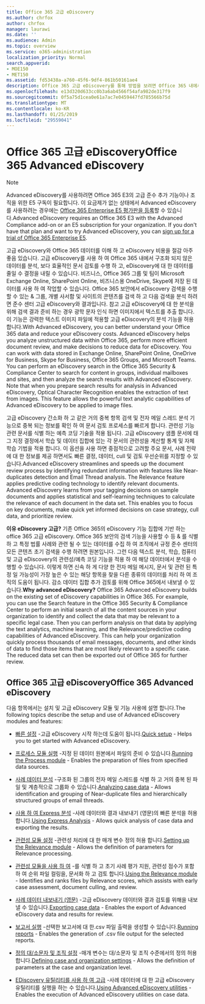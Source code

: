 ```yaml
---
title: Office 365 고급 eDiscovery
ms.author: chrfox
author: chrfox
manager: laurawi
ms.date: ''
ms.audience: Admin
ms.topic: overview
ms.service: o365-administration
localization_priority: Normal
search.appverid:
- MOE150
- MET150
ms.assetid: fd53438a-a760-45f6-9df4-861b50161ae4
description: Office 365 고급 eDiscovery를 통해 방법을 보려면 Office 365 내에서 데이터를 분석 하 고, 문서 검토 간소화 (영문), 효율적인 eDiscovery에 대 한 결정을 내릴 수에 대해 알아봅니다.
ms.openlocfilehash: e13d320d633cc0b3a6ab4566f54afa982de317f9
ms.sourcegitcommit: 0f5a75d1cea0e61a7ac7e0459447fd785566b75d
ms.translationtype: MT
ms.contentlocale: ko-KR
ms.lasthandoff: 01/25/2019
ms.locfileid: "29559041"
---
```

# <a name="office-365-advanced-ediscovery"></a><span data-ttu-id="42ce6-103">Office 365 고급 eDiscovery</span><span class="sxs-lookup"><span data-stu-id="42ce6-103">Office 365 Advanced eDiscovery</span></span>

> [!NOTE]
> <span data-ttu-id="42ce6-p101">Advanced eDiscovery를 사용하려면 Office 365 E3의 고급 준수 추가 기능이나 조직을 위한 E5 구독이 필요합니다. 이 요금제가 없는 상태에서 Advanced eDiscovery를 사용하려는 경우에는 [Office 365 Enterprise E5 평가판을 등록](https://go.microsoft.com/fwlink/p/?LinkID=698279)할 수 있습니다.</span><span class="sxs-lookup"><span data-stu-id="42ce6-p101">Advanced eDiscovery requires an Office 365 E3 with the Advanced Compliance add-on or an E5 subscription for your organization. If you don't have that plan and want to try Advanced eDiscovery, you can [sign up for a trial of Office 365 Enterprise E5](https://go.microsoft.com/fwlink/p/?LinkID=698279).</span></span> 
  
<span data-ttu-id="42ce6-p102">고급 eDiscovery와 Office 365 데이터를 이해 하 고 eDiscovery 비용을 절감 아주 좋음 있습니다. 고급 eDiscovery를 사용 하 여 Office 365 내에서 구조화 되지 않은 데이터를 분석, 보다 효율적인 문서 검토를 수행 하 고, eDiscovery에 대 한 데이터를 줄일 수 결정을 내릴 수 있습니다. 비즈니스, Office 365 그룹 및 팀이 Microsoft Exchange Online, SharePoint Online, 비즈니스용 OneDrive, Skype에 저장 된 데이터를 사용 하 여 작업할 수 있습니다. Office 365 보안에서 eDiscovery 검색을 수행할 수 있는 &amp; 그룹, 개별 사서함 및 사이트의 콘텐츠를 검색 하 고 다음 검색을 분석 하려면 준수 센터 고급 eDiscovery와 결과입니다. 참고 고급 eDiscovery에 대 한 분석을 위해 검색 결과 준비 하는 경우 광학 문자 인식 하면 이미지에서 텍스트를 추출 합니다. 이 기능은 강력한 텍스트 이미지 파일에 적용할 고급 eDiscovery의 분석 기능을 허용 합니다.</span><span class="sxs-lookup"><span data-stu-id="42ce6-p102">With Advanced eDiscovery, you can better understand your Office 365 data and reduce your eDiscovery costs. Advanced eDiscovery helps you analyze unstructured data within Office 365, perform more efficient document review, and make decisions to reduce data for eDiscovery. You can work with data stored in Exchange Online, SharePoint Online, OneDrive for Business, Skype for Business, Office 365 Groups, and Microsoft Teams. You can perform an eDiscovery search in the Office 365 Security &amp; Compliance Center to search for content in groups, individual mailboxes and sites, and then analyze the search results with Advanced eDiscovery. Note that when you prepare search results for analysis in Advanced eDiscovery, Optical Character Recognition enables the extraction of text from images. This feature allows the powerful text analytic capabilities of Advanced eDiscovery to be applied to image files.</span></span>
  
<span data-ttu-id="42ce6-p103">고급 eDiscovery 간소화 하 고 같은 거의 중복 항목 검색 및 전자 메일 스레드 분석 기능으로 중복 되는 정보를 확인 하 여 문서 검토 프로세스를 빠르게 합니다. 관련성 기능 관련 문서를 식별 하는 예측 코딩 기술을 적용 됩니다. 고급 eDiscovery 샘플 문서에 태그 지정 결정에서 학습 및 데이터 집합에 있는 각 문서의 관련성을 계산할 통계 및 자체 학습 기법을 적용 합니다. 이 옵션을 사용 하면 중점적으로 고려할 주요 문서, 사례 전략에 대 한 정보를 제공 하면서도 빠른 결정, 데이터, cull 및 검토 우선순위를 지정할 수 있습니다.</span><span class="sxs-lookup"><span data-stu-id="42ce6-p103">Advanced eDiscovery streamlines and speeds up the document review process by identifying redundant information with features like Near-duplicates detection and Email Thread analysis. The Relevance feature applies predictive coding technology to identify relevant documents. Advanced eDiscovery learns from your tagging decisions on sample documents and applies statistical and self-learning techniques to calculate the relevance of each document in the data set. This enables you to focus on key documents, make quick yet informed decisions on case strategy, cull data, and prioritize review.</span></span>
  
 <span data-ttu-id="42ce6-p104">**이유 eDiscovery 고급?** 기존 Office 365의 eDiscovery 기능 집합에 기반 하는 office 365 고급 eDiscovery. Office 365 보안의 검색 기능을 사용할 수 등 &amp; 를 식별 하 고 특정 법률 사례와 관련 될 수 있는 데이터를 수집 하 여 조직에서 규정 준수 센터의 모든 콘텐츠 초기 검색을 수행 하려면 원본입니다. 그런 다음 텍스트 분석, 학습, 컴퓨터 및 고급 eDiscovery의 관련성/예측 코딩 기능을 적용 하 여 해당 데이터에서 분석을 수행할 수 있습니다. 이렇게 하면 신속 하 게 다양 한 전자 메일 메시지, 문서 및 관련 된 특정 일 가능성이 가장 높은 수 있는 해당 항목을 찾을 다른 종류의 데이터를 처리 하 여 조직의 도움이 됩니다. 감소 데이터 집합 추가 검토를 위해 Office 365에서 내보낼 수 있습니다.</span><span class="sxs-lookup"><span data-stu-id="42ce6-p104">**Why advanced eDiscovery?** Office 365 Advanced eDiscovery builds on the existing set of eDiscovery capabilities in Office 365. For example, you can use the Search feature in the Office 365 Security &amp; Compliance Center to perform an initial search of all the content sources in your organization to identify and collect the data that may be relevant to a specific legal case. Then you can perform analysis on that data by applying the text analytics, machine learning, and the Relevance/predictive coding capabilities of Advanced eDiscovery. This can help your organization quickly process thousands of email messages, documents, and other kinds of data to find those items that are most likely relevant to a specific case. The reduced data set can then be exported out of Office 365 for further review.</span></span> 
  
## <a name="office-365-advanced-ediscovery"></a><span data-ttu-id="42ce6-122">Office 365 고급 eDiscovery</span><span class="sxs-lookup"><span data-stu-id="42ce6-122">Office 365 Advanced eDiscovery</span></span>

<span data-ttu-id="42ce6-123">다음 항목에서는 설치 및 고급 eDiscovery 모듈 및 기능 사용에 설명 합니다.</span><span class="sxs-lookup"><span data-stu-id="42ce6-123">The following topics describe the setup and use of Advanced eDiscovery modules and features:</span></span>
  
- <span data-ttu-id="42ce6-124">[빠른 설정](quick-setup-for-advanced-ediscovery.md) -고급 eDiscovery 시작 하는데 도움이 됩니다.</span><span class="sxs-lookup"><span data-stu-id="42ce6-124">[Quick setup](quick-setup-for-advanced-ediscovery.md) - Helps you to get started with Advanced eDiscovery.</span></span> 
    
- <span data-ttu-id="42ce6-125">[프로세스 모듈 실행](run-the-process-module-in-advanced-ediscovery.md) -지정 된 데이터 원본에서 파일의 준비 수 있습니다.</span><span class="sxs-lookup"><span data-stu-id="42ce6-125">[Running the Process module](run-the-process-module-in-advanced-ediscovery.md) - Enables the preparation of files from specified data sources.</span></span> 
    
- <span data-ttu-id="42ce6-126">[사례 데이터 분석](analyze-case-data-with-advanced-ediscovery.md) -구조화 된 그룹의 전자 메일 스레드를 식별 하 고 거의 중복 된 파일 및 계층적으로 그룹화 수 있습니다.</span><span class="sxs-lookup"><span data-stu-id="42ce6-126">[Analyzing case data](analyze-case-data-with-advanced-ediscovery.md) - Allows identification and grouping of Near-duplicate files and hierarchically structured groups of email threads.</span></span> 

- <span data-ttu-id="42ce6-127">[사용 하 여 Express 분석](use-express-analysis-in-advanced-ediscovery.md) -사례 데이터와 결과 내보내기 (영문)의 빠른 분석을 허용 합니다.</span><span class="sxs-lookup"><span data-stu-id="42ce6-127">[Using Express Analysis](use-express-analysis-in-advanced-ediscovery.md) - Allows quick analysis of case data and exporting the results.</span></span> 
    
- <span data-ttu-id="42ce6-128">[관련성 모듈 설정](manage-relevance-setup-in-advanced-ediscovery.md) -관련성 처리에 대 한 매개 변수 정의 허용 합니다.</span><span class="sxs-lookup"><span data-stu-id="42ce6-128">[Setting up the Relevance module](manage-relevance-setup-in-advanced-ediscovery.md) - Allows the definition of parameters for Relevance processing.</span></span> 
    
- <span data-ttu-id="42ce6-129">[관련성 모듈을 사용 하 여](use-relevance-in-advanced-ediscovery.md) -를 식별 하 고 초기 사례 평가 지원, 관련성 점수가 포함 하 여 순위 파일 컬링을, 문서화 하 고 검토 합니다.</span><span class="sxs-lookup"><span data-stu-id="42ce6-129">[Using the Relevance module](use-relevance-in-advanced-ediscovery.md) - Identifies and ranks files by Relevance scores, which assists with early case assessment, document culling, and review.</span></span> 
    
- <span data-ttu-id="42ce6-130">[사례 데이터 내보내기 (영문)](export-case-data-in-advanced-ediscovery.md) -고급 eDiscovery 데이터와 결과 검토를 위해을 내보낼 수 있습니다.</span><span class="sxs-lookup"><span data-stu-id="42ce6-130">[Exporting case data](export-case-data-in-advanced-ediscovery.md) - Enables the export of Advanced eDiscovery data and results for review.</span></span> 
    
- <span data-ttu-id="42ce6-131">[보고서 실행](run-reports-in-advanced-ediscovery.md) -선택한 보고서에 대 한.csv 파일 출력을 생성할 수 있습니다.</span><span class="sxs-lookup"><span data-stu-id="42ce6-131">[Running reports](run-reports-in-advanced-ediscovery.md) - Enables the generation of .csv file output for the selected reports.</span></span> 
    
- <span data-ttu-id="42ce6-132">[정의 대/소문자 및 조직 설정](define-case-and-tenant-settings-in-advanced-ediscovery.md) -매개 변수는 대/소문자 및 조직 수준에서의 정의 허용 합니다.</span><span class="sxs-lookup"><span data-stu-id="42ce6-132">[Defining case and organization settings](define-case-and-tenant-settings-in-advanced-ediscovery.md) - Allows the definition of parameters at the case and organization level.</span></span> 
    
- <span data-ttu-id="42ce6-133">[EDiscovery 유틸리티를 사용 하 여 고급](use-advanced-ediscovery-utilities.md) -사례 데이터에 대 한 고급 eDiscovery 유틸리티를 실행을 하는 수 있습니다.</span><span class="sxs-lookup"><span data-stu-id="42ce6-133">[Using Advanced eDiscovery utilities](use-advanced-ediscovery-utilities.md) - Enables the execution of  Advanced eDiscovery utilities on case data.</span></span> 
